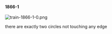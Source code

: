 #### 1866-1
![train-1866-1-0.png](https://github.com/lil-lab/nlvr/raw/master/nlvr/train/images/22/train-1866-1-0.png "train-1866-1-0.png")

there are exactly two circles not touching any edge